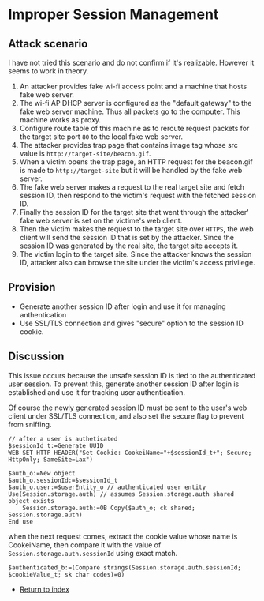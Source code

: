 # Improper Session Management

## Attack scenario

I have not tried this scenario and do not confirm if it's realizable. However it seems to work in theory.

1. An attacker provides fake wi-fi access point and a machine that hosts fake web server.
1. The wi-fi AP DHCP server is configured as the "default gateway" to the fake web server machine. Thus all packets go to the computer. This machine works as proxy.
1. Configure route table of this machine as to reroute request packets for the target site port `80` to the local fake web server.
1. The attacker provides trap page that contains image tag whose src value is `http://target-site/beacon.gif`.
1. When a victim opens the trap page, an HTTP request for the beacon.gif is made to `http://target-site` but it will be handled by the fake web server.
1. The fake web server makes a request to the real target site and fetch session ID, then respond to the victim's request with the fetched session ID.
1. Finally the session ID for the target site that went through the attacker' fake web server is set on the victime's web client.
1. Then the victim makes the request to the target site over `HTTPS`, the web client will send the session ID that is set by the attacker. Since the session ID was generated by the real site, the target site accepts it.
1. The victim login to the target site. Since the attacker knows the session ID, attacker also can browse the site under the victim's access privilege.

## Provision

- Generate another session ID after login and use it for managing anthentication
- Use SSL/TLS connection and gives "secure" option to the session ID cookie.

## Discussion

This issue occurs because the unsafe session ID is tied to the authenticated user session. To prevent this, generate another session ID after login is established and use it for tracking user authentication.

Of course the newly generated session ID must be sent to the user's web client under SSL/TLS connection, and also set the secure flag to prevent from sniffing.

```4D
// after a user is autheticated
$sessionId_t:=Generate UUID
WEB SET HTTP HEADER("Set-Cookie: CookeiName="+$sessionId_t+"; Secure; HttpOnly; SameSite=Lax")

$auth_o:=New object
$auth_o.sessionId:=$sessionId_t
$auth_o.user:=$userEntity_o // authenticated user entity
Use(Session.storage.auth) // assumes Session.storage.auth shared object exists
    Session.storage.auth:=OB Copy($auth_o; ck shared; Session.storage.auth)
End use
```

when the next request comes, extract the cookie value whose name is CookeiName, then compare it with the value of `Session.storage.auth.sessionId` using exact match.

```4D
$authenticated_b:=(Compare strings(Session.storage.auth.sessionId; $cookieValue_t; sk char codes)=0)
```

- [Return to index](index.html)
